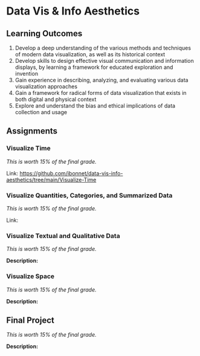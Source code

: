 # Data Vis & Info Aesthetics

## Learning Outcomes 
1. Develop a deep understanding of the various methods and techniques of modern data visualization, as well as its historical context 
2. Develop skills to design effective visual communication and information displays, by learning a framework for educated exploration and invention
3. Gain experience in describing, analyzing, and evaluating various data visualization approaches 
4. Gain a framework for radical forms of data visualization that exists in both digital and physical context 
5. Explore and understand the bias and ethical implications of data collection and usage 

## Assignments

### Visualize Time 
<i>This is worth 15% of the final grade.</i>

Link: https://github.com/ibonnet/data-vis-info-aesthetics/tree/main/Visualize-Time


### Visualize Quantities, Categories, and Summarized Data
<i>This is worth 15% of the final grade.</i>

Link:

### Visualize Textual and Qualitative Data 
<i>This is worth 15% of the final grade.</i>


<b>Description: </b>

### Visualize Space
<i>This is worth 15% of the final grade.</i>


<b>Description: </b>

## Final Project
<i>This is worth 15% of the final grade.</i>


<b>Description: </b>
